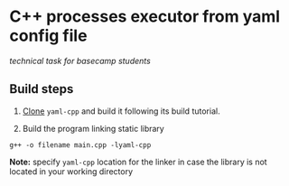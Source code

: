 # C++ processes executor from yaml config file 
_*technical task for basecamp students*_

## Build steps

1. [Clone](https://github.com/jbeder/yaml-cpp) `yaml-cpp` and build it following its build tutorial.

2. Build the program linking static library 
```
g++ -o filename main.cpp -lyaml-cpp
```
**Note:** specify `yaml-cpp` location for the linker in case the library is not located in your working directory
